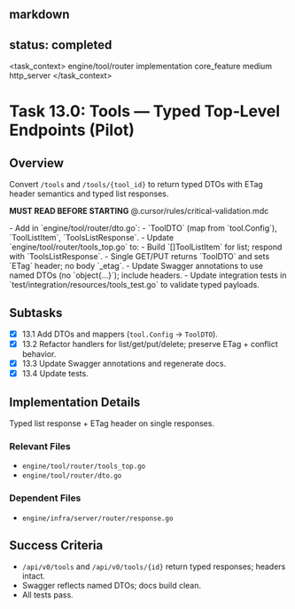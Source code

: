 ## markdown

## status: completed

<task_context>
<domain>engine/tool/router</domain>
<type>implementation</type>
<scope>core_feature</scope>
<complexity>medium</complexity>
<dependencies>http_server</dependencies>
</task_context>

# Task 13.0: Tools — Typed Top‑Level Endpoints (Pilot)

## Overview

Convert `/tools` and `/tools/{tool_id}` to return typed DTOs with ETag header semantics and typed list responses.

<import>**MUST READ BEFORE STARTING** @.cursor/rules/critical-validation.mdc</import>

<requirements>
- Add in `engine/tool/router/dto.go`:
  - `ToolDTO` (map from `tool.Config`), `ToolListItem`, `ToolsListResponse`.
- Update `engine/tool/router/tools_top.go` to:
  - Build `[]ToolListItem` for list; respond with `ToolsListResponse`.
  - Single GET/PUT returns `ToolDTO` and sets `ETag` header; no body `_etag`.
- Update Swagger annotations to use named DTOs (no `object{...}`); include headers.
- Update integration tests in `test/integration/resources/tools_test.go` to validate typed payloads.
</requirements>

## Subtasks

- [x] 13.1 Add DTOs and mappers (`tool.Config` → `ToolDTO`).
- [x] 13.2 Refactor handlers for list/get/put/delete; preserve ETag + conflict behavior.
- [x] 13.3 Update Swagger annotations and regenerate docs.
- [x] 13.4 Update tests.

## Implementation Details

Typed list response + ETag header on single responses.

### Relevant Files

- `engine/tool/router/tools_top.go`
- `engine/tool/router/dto.go`

### Dependent Files

- `engine/infra/server/router/response.go`

## Success Criteria

- `/api/v0/tools` and `/api/v0/tools/{id}` return typed responses; headers intact.
- Swagger reflects named DTOs; docs build clean.
- All tests pass.
